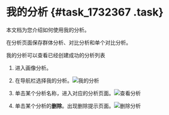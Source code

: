 # 我的分析 {#task_1732367 .task}

本文档为您介绍如何使用我的分析。

在分析页面保存群体分析、对比分析和单个对比分析。

我的分析可以查看已经创建成功的分析列表

1.  进入画像分析。
2.  在导航栏选择我的分析。![我的分析](http://static-aliyun-doc.oss-cn-hangzhou.aliyuncs.com/assets/img/1372174/156776602556135_zh-CN.png)


3.  单击某个分析名称，进入对应的分析页面。![查看分析](http://static-aliyun-doc.oss-cn-hangzhou.aliyuncs.com/assets/img/1372174/156776602556137_zh-CN.png)


4.  单击某个分析的**删除**。出现删除提示页面。![删除分析](http://static-aliyun-doc.oss-cn-hangzhou.aliyuncs.com/assets/img/1372174/156776602556141_zh-CN.png)



